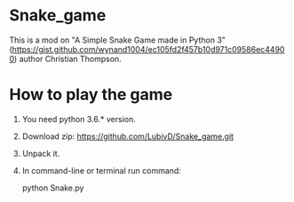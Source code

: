 # Snake_game
This is a mod on "A Simple Snake Game made in Python 3" (https://gist.github.com/wynand1004/ec105fd2f457b10d971c09586ec44900) author Christian Thompson.

# How to play the game
1. You need python 3.6.* version.
2. Download zip:
https://github.com/LubivD/Snake_game.git
3. Unpack it.
4. In command-line or terminal run command:

     python Snake.py
